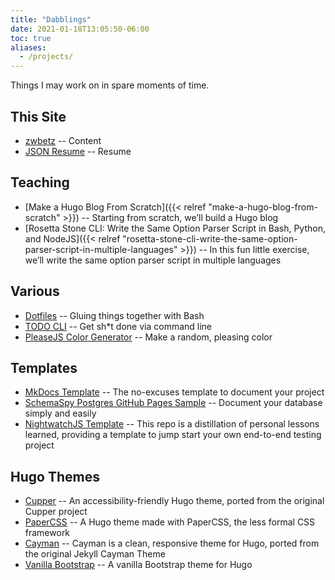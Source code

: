 ```yaml
---
title: "Dabblings"
date: 2021-01-18T13:05:50-06:00
toc: true
aliases:
  - /projects/
---
```


Things I may work on in spare moments of time.

<!--more-->

## This Site

- [zwbetz](https://github.com/zwbetz-gh/zwbetz) -- Content
- [JSON Resume](https://github.com/zwbetz-gh/json-resume) -- Resume

## Teaching

- [Make a Hugo Blog From Scratch]({{< relref "make-a-hugo-blog-from-scratch" >}}) -- Starting from scratch, we’ll build a Hugo blog
- [Rosetta Stone CLI: Write the Same Option Parser Script in Bash, Python, and NodeJS]({{< relref "rosetta-stone-cli-write-the-same-option-parser-script-in-multiple-languages" >}}) -- In this fun little exercise, we’ll write the same option parser script in multiple languages

## Various

- [Dotfiles](https://github.com/zwbetz-gh/dotfiles) -- Gluing things together with Bash
- [TODO CLI](https://github.com/zwbetz-gh/todo-cli) -- Get sh\*t done via command line
- [PleaseJS Color Generator](https://github.com/zwbetz-gh/github-pages-deploy-pleasejs) -- Make a random, pleasing color

## Templates

- [MkDocs Template](https://github.com/zwbetz-gh/mkdocs-template) -- The no-excuses template to document your project
- [SchemaSpy Postgres GitHub Pages Sample](https://github.com/zwbetz-gh/schemaspy-postgres-github-pages) -- Document your database simply and easily
- [NightwatchJS Template](https://github.com/zwbetz-gh/nightwatchjs-template) -- This repo is a distillation of personal lessons learned, providing a template to jump start your own end-to-end testing project

## Hugo Themes

- [Cupper](https://github.com/zwbetz-gh/cupper-hugo-theme) -- An accessibility-friendly Hugo theme, ported from the original Cupper project
- [PaperCSS](https://github.com/zwbetz-gh/papercss-hugo-theme) -- A Hugo theme made with PaperCSS, the less formal CSS framework
- [Cayman](https://github.com/zwbetz-gh/cayman-hugo-theme) -- Cayman is a clean, responsive theme for Hugo, ported from the original Jekyll Cayman Theme
- [Vanilla Bootstrap](https://github.com/zwbetz-gh/vanilla-bootstrap-hugo-theme) -- A vanilla Bootstrap theme for Hugo
